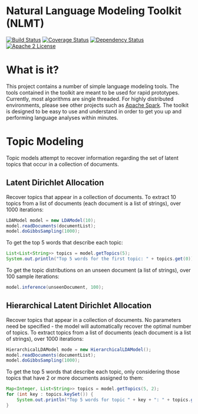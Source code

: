 # Natural Language Modeling Toolkit (NLMT)

[![Build Status](https://travis-ci.org/craigthomas/NLMT.svg?branch=master)](https://travis-ci.org/craigthomas/NLMT) 
[![Coverage Status](http://coveralls.io/repos/craigthomas/NLMT/badge.svg?branch=master)](http://coveralls.io/r/craigthomas/NLMT?branch=master) 
[![Dependency Status](https://www.versioneye.com/user/projects/55d83bc18d9c4b001b000008/badge.svg)](https://www.versioneye.com/user/projects/55d83bc18d9c4b001b000008)
[![Apache 2 License](https://img.shields.io/badge/license-apache_2-blue.svg)](https://www.apache.org/licenses/LICENSE-2.0.txt)

# What is it?

This project contains a number of simple language modeling tools. The tools contained
in the toolkit are meant to be used for rapid prototypes. Currently, most algorithms are 
single threaded. For highly distributed environments, please see other projects such 
as [Apache Spark](http://spark.apache.org/). The toolkit is designed to 
be easy to use and understand in order to get you up and performing language analyses
within minutes.

# Topic Modeling

Topic models attempt to recover information regarding the set of latent topics that occur
in a collection of documents. 

## Latent Dirichlet Allocation

Recover topics that appear in a collection of documents. To extract 10 topics from a
list of documents (each document is a list of strings), over 1000 iterations:

```java
LDAModel model = new LDAModel(10);
model.readDocuments(documentList);
model.doGibbsSampling(1000);
```
    
To get the top 5 words that describe each topic:

```java
List<List<String>> topics = model.getTopics(5);
System.out.println("Top 5 words for the first topic: " + topics.get(0));
```

To get the topic distributions on an unseen document (a list of strings), over 100
sample iterations:

```java
model.inference(unseenDocument, 100);
```

## Hierarchical Latent Dirichlet Allocation

Recover topics that appear in a collection of documents. No parameters need be specified -
the model will automatically recover the optimal number of topics. To extract topics from
a list of documents (each document is a list of strings), over 1000 iterations:

```java
HierarchicalLDAModel mode = new HierarchicalLDAModel();
model.readDocuments(documentList);
model.doGibbsSampling(1000);
```

To get the top 5 words that describe each topic, only considering those topics that have
2 or more documents assigned to them:

```java
Map<Integer, List<String>> topics = model.getTopics(5, 2);
for (int key : topics.keySet()) {
    System.out.println("Top 5 words for topic " + key + ": " + topics.get(key));
}
```